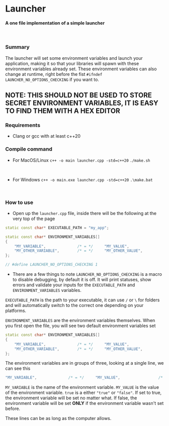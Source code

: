 # Launcher
#### A one file implementation of a simple launcher
<br>

### Summary
The launcher will set some environment variables and launch your application, making it so that your libraries will spawn with these environment variables already set.
These environment variables can also change at runtime, right before the fist `#ifndef LAUNCHER_NO_OPTIONS_CHECKING` if you want to.

## NOTE: THIS SHOULD NOT BE USED TO STORE SECRET ENVIRONMENT VARIABLES, IT IS EASY TO FIND THEM WITH A HEX EDITOR


### Requirements
- Clang or gcc with at least c++20

### Compile command

- For MacOS/Linux
`c++ -o main launcher.cpp -std=c++20`
`./make.sh`
<br>

- For Windows
`c++ -o main.exe launcher.cpp -std=c++20`
`.\make.bat`
<br>

### How to use
- Open up the `launcher.cpp` file, inside there will be the following at the very top of the page
```cpp
static const char* EXECUTABLE_PATH = "my_app";

static const char* ENVIRONMENT_VARIABLES[]
{
	"MY_VARIABLE", 				/* = */		"MY_VALUE",					/* Override? */		"true",
	"MY_OTHER_VARIABLE", 		/* = */		"MY_OTHER_VALUE",			/* Override? */		"false",
};

// #define LAUNCHER_NO_OPTIONS_CHECKING 1
```

- There are a few things to note
`LAUNCHER_NO_OPTIONS_CHECKING` is a macro to disable debugging, by default it is off. It will print statuses, show errors and validate your inputs for the `EXECUTABLE_PATH` and `ENVIRONMENT_VARIABLES` variables.

`EXECUTABLE_PATH` is the path to your executable, it can use `/` or `\` for folders and will automatically switch to the correct one depending on your platforms.

`ENVIRONMENT_VARIABLES` are the environment variables themselves. When you first open the file, you will see two default environment variables set
```cpp
static const char* ENVIRONMENT_VARIABLES[]
{
	"MY_VARIABLE", 				/* = */		"MY_VALUE",					/* Override? */		"true",
	"MY_OTHER_VARIABLE", 		/* = */		"MY_OTHER_VALUE",			/* Override? */		"false",
};
```
The environment variables are in groups of three, looking at a single line, we can see this
```cpp
"MY_VARIABLE", 				/* = */		"MY_VALUE",					/* Override? */		"true",
```
`MY_VARIABLE` is the name of the environment variable. `MY_VALUE` is the value of the environment variable. `true` is a either `"true"` or `"false"`. If set to true, the environment variable will be set no matter what. If false, the environment variable will be set **ONLY** if the environment variable wasn't set before.

These lines can be as long as the computer allows.